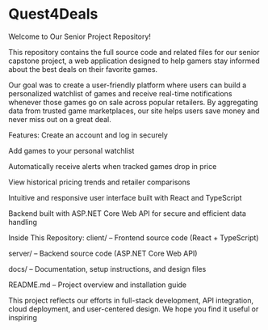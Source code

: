 # Quest4Deals
Welcome to Our Senior Project Repository!

This repository contains the full source code and related files for our senior capstone project, a web application designed to help gamers stay informed about the best deals on their favorite games.

Our goal was to create a user-friendly platform where users can build a personalized watchlist of games and receive real-time notifications whenever those games go on sale across popular retailers. By aggregating data from trusted game marketplaces, our site helps users save money and never miss out on a great deal.

Features:
Create an account and log in securely

Add games to your personal watchlist

Automatically receive alerts when tracked games drop in price

View historical pricing trends and retailer comparisons

Intuitive and responsive user interface built with React and TypeScript

Backend built with ASP.NET Core Web API for secure and efficient data handling

Inside This Repository:
client/ – Frontend source code (React + TypeScript)

server/ – Backend source code (ASP.NET Core Web API)

docs/ – Documentation, setup instructions, and design files

README.md – Project overview and installation guide

This project reflects our efforts in full-stack development, API integration, cloud deployment, and user-centered design. We hope you find it useful or inspiring
